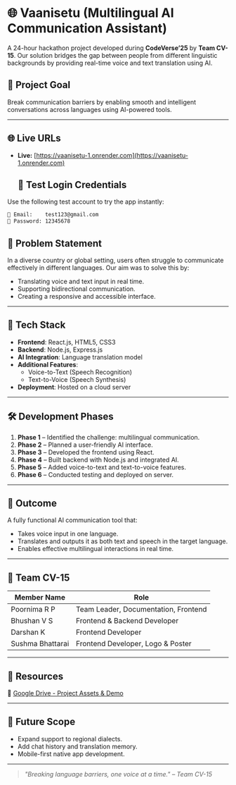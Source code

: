 ## 

# 🌐 Vaanisetu (Multilingual AI Communication Assistant)

A 24-hour hackathon project developed during **CodeVerse’25** by **Team CV-15**. Our solution bridges the gap between people from different linguistic backgrounds by providing real-time voice and text translation using AI.

## 🚀 Project Goal

Break communication barriers by enabling smooth and intelligent conversations across languages using AI-powered tools.

---


## 🌐 Live URLs

- **Live:** [https://vaanisetu-1.onrender.com](https://vaanisetu-1.onrender.com)

  ## 🧪 Test Login Credentials

Use the following test account to try the app instantly:

```bash
📧 Email:    test123@gmail.com  
🔑 Password: 12345678
```

## 🧠 Problem Statement

In a diverse country or global setting, users often struggle to communicate effectively in different languages. Our aim was to solve this by:

- Translating voice and text input in real time.
- Supporting bidirectional communication.
- Creating a responsive and accessible interface.

---

## 🔧 Tech Stack

- **Frontend**: React.js, HTML5, CSS3
- **Backend**: Node.js, Express.js
- **AI Integration**: Language translation model
- **Additional Features**: 
  - Voice-to-Text (Speech Recognition)
  - Text-to-Voice (Speech Synthesis)
- **Deployment**: Hosted on a cloud server

---

## 🛠️ Development Phases

1. **Phase 1** – Identified the challenge: multilingual communication.
2. **Phase 2** – Planned a user-friendly AI interface.
3. **Phase 3** – Developed the frontend using React.
4. **Phase 4** – Built backend with Node.js and integrated AI.
5. **Phase 5** – Added voice-to-text and text-to-voice features.
6. **Phase 6** – Conducted testing and deployed on server.

---

## 🎯 Outcome

A fully functional AI communication tool that:
- Takes voice input in one language.
- Translates and outputs it as both text and speech in the target language.
- Enables effective multilingual interactions in real time.

---

## 👥 Team CV-15

| Member Name     | Role                               |
|-----------------|------------------------------------|
| Poornima R P    | Team Leader, Documentation, Frontend |
| Bhushan V S     | Frontend & Backend Developer       |
| Darshan K       | Frontend Developer                 |
| Sushma Bhattarai| Frontend Developer, Logo & Poster  |

---

## 🔗 Resources

📁 [Google Drive - Project Assets & Demo](https://drive.google.com/drive/folders/1XawurLAZf0CqHSY3a3WSyG3c1oTk62P8?usp=sharing)

---

## 📢 Future Scope

- Expand support to regional dialects.
- Add chat history and translation memory.
- Mobile-first native app development.

---

> _"Breaking language barriers, one voice at a time." – Team CV-15_
